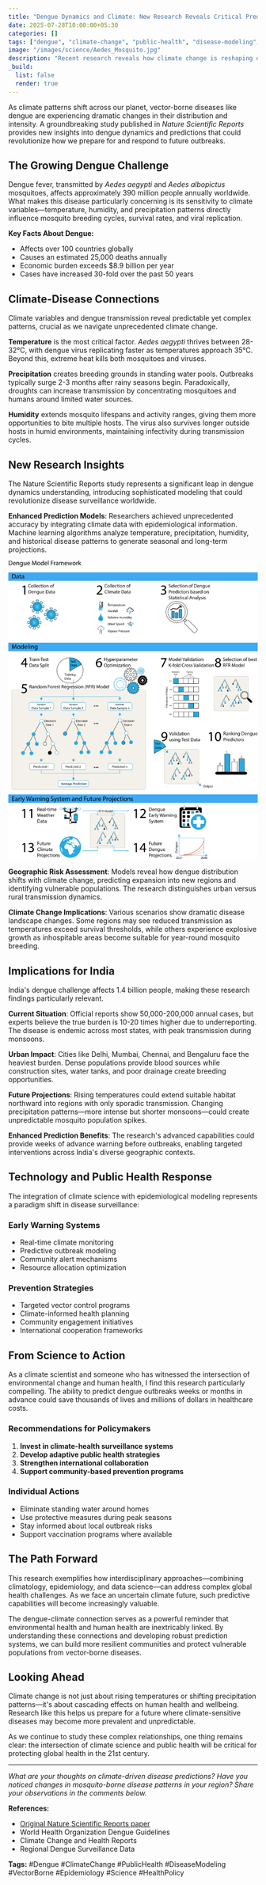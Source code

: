 ```yaml
---
title: "Dengue Dynamics and Climate: New Research Reveals Critical Predictions for Public Health"
date: 2025-07-28T10:00:00+05:30
categories: []
tags: ["dengue", "climate-change", "public-health", "disease-modeling", "epidemiology", "vector-borne", "tropical-disease", "predictions"]
image: "/images/science/Aedes_Mosquito.jpg"
description: "Recent research reveals how climate change is reshaping dengue transmission patterns, offering crucial insights for public health preparedness and disease prevention strategies."
_build:
  list: false
  render: true
---
```


As climate patterns shift across our planet, vector-borne diseases like dengue are experiencing dramatic changes in their distribution and intensity. A groundbreaking study published in *Nature Scientific Reports* provides new insights into dengue dynamics and predictions that could revolutionize how we prepare for and respond to future outbreaks.

## The Growing Dengue Challenge

Dengue fever, transmitted by *Aedes aegypti* and *Aedes albopictus* mosquitoes, affects approximately 390 million people annually worldwide. What makes this disease particularly concerning is its sensitivity to climate variables—temperature, humidity, and precipitation patterns directly influence mosquito breeding cycles, survival rates, and viral replication.

**Key Facts About Dengue:**
- Affects over 100 countries globally
- Causes an estimated 25,000 deaths annually
- Economic burden exceeds $8.9 billion per year
- Cases have increased 30-fold over the past 50 years

## Climate-Disease Connections

Climate variables and dengue transmission reveal predictable yet complex patterns, crucial as we navigate unprecedented climate change.

**Temperature** is the most critical factor. *Aedes aegypti* thrives between 28-32°C, with dengue virus replicating faster as temperatures approach 35°C. Beyond this, extreme heat kills both mosquitoes and viruses.

**Precipitation** creates breeding grounds in standing water pools. Outbreaks typically surge 2-3 months after rainy seasons begin. Paradoxically, droughts can increase transmission by concentrating mosquitoes and humans around limited water sources.

**Humidity** extends mosquito lifespans and activity ranges, giving them more opportunities to bite multiple hosts. The virus also survives longer outside hosts in humid environments, maintaining infectivity during transmission cycles.

## New Research Insights

The Nature Scientific Reports study represents a significant leap in dengue dynamics understanding, introducing sophisticated modeling that could revolutionize disease surveillance worldwide.

**Enhanced Prediction Models**: Researchers achieved unprecedented accuracy by integrating climate data with epidemiological information. Machine learning algorithms analyze temperature, precipitation, humidity, and historical disease patterns to generate seasonal and long-term projections.

![Model](/images/science/dengue.png)


**Geographic Risk Assessment**: Models reveal how dengue distribution shifts with climate change, predicting expansion into new regions and identifying vulnerable populations. The research distinguishes urban versus rural transmission dynamics.

**Climate Change Implications**: Various scenarios show dramatic disease landscape changes. Some regions may see reduced transmission as temperatures exceed survival thresholds, while others experience explosive growth as inhospitable areas become suitable for year-round mosquito breeding.

## Implications for India

India's dengue challenge affects 1.4 billion people, making these research findings particularly relevant.

**Current Situation**: Official reports show 50,000-200,000 annual cases, but experts believe the true burden is 10-20 times higher due to underreporting. The disease is endemic across most states, with peak transmission during monsoons.

**Urban Impact**: Cities like Delhi, Mumbai, Chennai, and Bengaluru face the heaviest burden. Dense populations provide blood sources while construction sites, water tanks, and poor drainage create breeding opportunities.

**Future Projections**: Rising temperatures could extend suitable habitat northward into regions with only sporadic transmission. Changing precipitation patterns—more intense but shorter monsoons—could create unpredictable mosquito population spikes.

**Enhanced Prediction Benefits**: The research's advanced capabilities could provide weeks of advance warning before outbreaks, enabling targeted interventions across India's diverse geographic contexts.

## Technology and Public Health Response

The integration of climate science with epidemiological modeling represents a paradigm shift in disease surveillance:

### Early Warning Systems
- Real-time climate monitoring
- Predictive outbreak modeling
- Community alert mechanisms
- Resource allocation optimization

### Prevention Strategies
- Targeted vector control programs
- Climate-informed health planning
- Community engagement initiatives
- International cooperation frameworks

## From Science to Action

As a climate scientist and someone who has witnessed the intersection of environmental change and human health, I find this research particularly compelling. The ability to predict dengue outbreaks weeks or months in advance could save thousands of lives and millions of dollars in healthcare costs.

### Recommendations for Policymakers
1. **Invest in climate-health surveillance systems**
2. **Develop adaptive public health strategies**
3. **Strengthen international collaboration**
4. **Support community-based prevention programs**

### Individual Actions
- Eliminate standing water around homes
- Use protective measures during peak seasons
- Stay informed about local outbreak risks
- Support vaccination programs where available

## The Path Forward

This research exemplifies how interdisciplinary approaches—combining climatology, epidemiology, and data science—can address complex global health challenges. As we face an uncertain climate future, such predictive capabilities will become increasingly valuable.

The dengue-climate connection serves as a powerful reminder that environmental health and human health are inextricably linked. By understanding these connections and developing robust prediction systems, we can build more resilient communities and protect vulnerable populations from vector-borne diseases.

## Looking Ahead

Climate change is not just about rising temperatures or shifting precipitation patterns—it's about cascading effects on human health and wellbeing. Research like this helps us prepare for a future where climate-sensitive diseases may become more prevalent and unpredictable.

As we continue to study these complex relationships, one thing remains clear: the intersection of climate science and public health will be critical for protecting global health in the 21st century.

---

*What are your thoughts on climate-driven disease predictions? Have you noticed changes in mosquito-borne disease patterns in your region? Share your observations in the comments below.*

**References:**
- [Original Nature Scientific Reports paper](https://www.nature.com/articles/s41598-025-85437-w)
- World Health Organization Dengue Guidelines
- Climate Change and Health Reports
- Regional Dengue Surveillance Data

**Tags:** #Dengue #ClimateChange #PublicHealth #DiseaseModeling #VectorBorne #Epidemiology #Science #HealthPolicy
